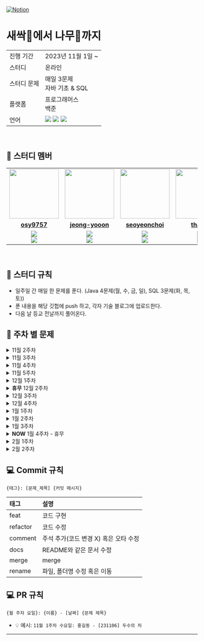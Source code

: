 <a href="https://www.notion.so/37f5872820e44ed08c4b1f3d3c8d6f28?v=6f6dded3f04c472ab8d88d4c81dcfd0f">
<img src="https://img.shields.io/badge/Notion-%23000000.svg?style=for-the-flat&amp;logo=notion&amp;logoColor=white" alt="Notion">
</a>

# 새싹🌱에서 나무🌲까지

<table>
  <tr>
    <td>진행 기간</td>
    <td>2023년 11월 1일 ~ </td>
  </tr>
  <tr>
    <td>스터디</td>
    <td>온라인</td>
  </tr>
  <tr>
    <td>스터디 문제</td>
    <td> 매일 3문제 <br/>자바 기초 & SQL</td> 
  </tr>
  <tr>
    <td>플랫폼</td>
    <td>프로그래머스<br/>백준</td>
  </tr>
  <tr>
    <td>언어</td>
    <td><img src="https://img.shields.io/badge/java-%23ED8B00.svg?style=for-the-badge&logo=openjdk&logoColor=white">
        <img src="https://img.shields.io/badge/python-3776AB?style=for-the-badge&logo=python&logoColor=white"> 
        <img src="https://img.shields.io/badge/mysql-%2300f.svg?style=for-the-badge&logo=mysql&logoColor=white">
    </td>
  </tr>
</table>

<br/>

## 🤖 스터디 멤버

<table>
 <tr>
    <td align="center"><a href="https://github.com/osy9757"><img src="https://avatars.githubusercontent.com/osy9757" width="130px;" alt=""></a></td>
    <td align="center"><a href="https://github.com/jeong-yooon"><img src="https://avatars.githubusercontent.com/jeong-yooon" width="130px;" alt=""></a></td>
    <td align="center"><a href="https://github.com/seoyeonchoi"><img src="https://avatars.githubusercontent.com/seoyeonchoi" width="130px;" alt=""></a></td>
    <td align="center"><a href="https://github.com/thals0"><img src="https://avatars.githubusercontent.com/thals0" width="130px;" alt=""></a></td>
   <td align="center"><a href="https://github.com/LSMJJAng"><img src="https://avatars.githubusercontent.com/LSMJJAng" width="130px;" alt=""></a></td>
  </tr>
  <tr>
    <td align="center"><a href="https://github.com/osy9757"><b>osy9757</b></a></td>
    <td align="center"><a href="https://github.com/jeong-yooon"><b>jeong-yooon</b></a></td>
    <td align="center"><a href="https://github.com/seoyeonchoi"><b>seoyeonchoi</b></a></td>
    <td align="center"><a href="https://github.com/thals0"><b>thals0</b></a></td>
    <td align="center"><a href="https://github.com/LSMJJAng"><b>LSMJJAng</b></a></td>
  </tr>
  <tr> 
    <td align="center"><img src="https://img.shields.io/badge/java-%23ED8B00.svg?style=for-the-badge&logo=openjdk&logoColor=white"><br/><img src="https://img.shields.io/badge/mysql-%2300f.svg?style=for-the-badge&logo=mysql&logoColor=white"></td>
    <td align="center"><img src="https://img.shields.io/badge/java-%23ED8B00.svg?style=for-the-badge&logo=openjdk&logoColor=white"><br/><img src="https://img.shields.io/badge/mysql-%2300f.svg?style=for-the-badge&logo=mysql&logoColor=white"></td>
    <td align="center"><img src="https://img.shields.io/badge/java-%23ED8B00.svg?style=for-the-badge&logo=openjdk&logoColor=white"><br/><img src="https://img.shields.io/badge/mysql-%2300f.svg?style=for-the-badge&logo=mysql&logoColor=white"></td>    
    <td align="center"><img src="https://img.shields.io/badge/java-%23ED8B00.svg?style=for-the-badge&logo=openjdk&logoColor=white"><br/><img src="https://img.shields.io/badge/mysql-%2300f.svg?style=for-the-badge&logo=mysql&logoColor=white"></td> 
    <td align="center"><img src="https://img.shields.io/badge/python-3776AB?style=for-the-badge&logo=python&logoColor=white"><br/><img src="https://img.shields.io/badge/mysql-%2300f.svg?style=for-the-badge&logo=mysql&logoColor=white"></td> 
  </tr> 
</table>

<br/>

## 📌 스터디 규칙
- 일주일 간 매일 한 문제를 푼다. (Java 4문제(월, 수, 금, 일), SQL 3문제(화, 목, 토))
- 푼 내용을 해당 깃헙에 push 하고, 각자 기술 블로그에 업로드한다.
- 다음 날 등교 전날까지 풀어온다.

## 📝 주차 별 문제

<details>
  <summary> 11월 2주차 </summary>
  <br>
  <table>
  <tr>
    <td> 11월 2주차(2023.11.06. ~ 2023. 11. 12)</td>
    <td>문제</td>
  </tr>
  <tr>
    <td> 월(JAVA) </td>
    <td> <a href = "https://school.programmers.co.kr/learn/courses/30/lessons/120803" target="_blank"> 두수의 차</a> </td>
  </tr>
  <tr>
    <td> 화(SQL) </td>
    <td> <a href = "https://school.programmers.co.kr/learn/courses/30/lessons/131528" target="_blank"> 나이정보가 없는 회원 수 구하기</a>  </td>
  </tr>
  <tr>
    <td> 수(JAVA) </td>
    <td> <a href = "https://school.programmers.co.kr/learn/courses/30/lessons/120804" target="_blank"> 두수의 곱</a> <br>
        <a href = "https://school.programmers.co.kr/learn/courses/30/lessons/120807" target="_blank"> 숫자 비교하기</a>
    </td>
  </tr>
  <tr>
    <td> 목(SQL) </td>
    <td> <a href="https://school.programmers.co.kr/learn/courses/30/lessons/59036" target="_blank"> 아픈 동물 찾기</a> </td>
  </tr>
  <tr>
    <td> 금(JAVA) </td>
    <td> <a href="https://school.programmers.co.kr/learn/courses/30/lessons/120810" target="_blank"> 나머지 구하기 </a> <br>
        <a href="https://school.programmers.co.kr/learn/courses/30/lessons/120820" target="_blank"> 나이 출력 </a>
    </td>
  </tr>
  <tr>
    <td> 토(SQL) </td>
    <td> <a href = "https://school.programmers.co.kr/learn/courses/30/lessons/59037" target="_blank"> 어린 동물 찾기 </a> </td>
  </tr>
  <tr>
    <td> 일(JAVA) </td>
    <td> <a href = "https://school.programmers.co.kr/learn/courses/30/lessons/120805" target="_blank"> 몫 구하기</a> <br>
        <a href = "https://school.programmers.co.kr/learn/courses/30/lessons/120802" target="_blank"> 두 수의 합 </a>
    </td>
  </tr>
  </table>
</details>

<details>
  <summary> 11월 3주차</summary>
  <br>
  <table>
    <tr>
      <td> 11월 3주차(2023.11.13. ~ 2023. 11. 19)</td>
      <td>문제</td>
    </tr>
    <tr>
      <td> 월(JAVA) </td>
      <td> <a href = "https://school.programmers.co.kr/learn/courses/30/lessons/120806" target="_blank"> 두수의 나눗셈</a> <br>
            <a href = "https://school.programmers.co.kr/learn/courses/30/lessons/120829" target="_blank"> 각도기 </a> <br>
           <a href = "https://school.programmers.co.kr/learn/courses/30/lessons/120831" target="_blank"> 짝수의 합 </a> 
      </td>
    </tr>
    <tr>
      <td> 화(SQL) </td>
      <td> <a href = "https://school.programmers.co.kr/learn/courses/30/lessons/59406" target="_blank"> 동물 수 구하기</a> <br>
            <a href = "https://school.programmers.co.kr/learn/courses/30/lessons/59405" target="_blank"> 상위 n개 레코드 </a>
      </td>
    </tr>
    <tr>
      <td> 수(JAVA) </td>
      <td> <a href = "https://school.programmers.co.kr/learn/courses/30/lessons/120817" target="_blank"> 배열의 평균값 </a> <br>
          <a href = "https://school.programmers.co.kr/learn/courses/30/lessons/120830" target="_blank"> 양꼬치 </a> <br>
          <a href = "https://school.programmers.co.kr/learn/courses/30/lessons/120898" target="_blank"> 편지 </a>
      </td>
    </tr>
    <tr>
      <td> 목(SQL) </td>
      <td> <a href = "https://school.programmers.co.kr/learn/courses/30/lessons/59038" target="_blank"> 최솟값 구하기</a> <br>
            <a href = "https://school.programmers.co.kr/learn/courses/30/lessons/59408" target="_blank"> 중복 제거하기 </a> 
      </td>
    </tr>
    <tr>
      <td> 금(JAVA) </td>
      <td> <a href="https://school.programmers.co.kr/learn/courses/30/lessons/120814" target="_blank"> 피자 나눠먹기 </a> <br>
          <a href="https://school.programmers.co.kr/learn/courses/30/lessons/120889" target="_blank"> 삼각형의 완성조건(1) </a> <br>
          <a href="https://school.programmers.co.kr/learn/courses/30/lessons/120811" target="_blank"> 중앙값 구하기 </a>
      </td>
    </tr>
    <tr>
      <td> 토(SQL) </td>
      <td> <a href = "https://school.programmers.co.kr/learn/courses/30/lessons/59407" target="_blank"> 이름이 있는 동물의 아이디 </a> <br>
          <a href="https://school.programmers.co.kr/learn/courses/30/lessons/59041" target="_blank"> 동명 동물 수 찾기</a>
      </td>
    </tr>
    <tr>
      <td> 일(JAVA) </td>
      <td> <a href = "https://school.programmers.co.kr/learn/courses/30/lessons/120819" target="_blank"> 아이스 아메리카노 </a> <br>
          <a href = "https://school.programmers.co.kr/learn/courses/30/lessons/120816" target="_blank"> 피자 나눠먹기(3) </a> <br>
          <a href = "https://school.programmers.co.kr/learn/courses/30/lessons/120826" target="_blank"> 특정 문자 제거하기 </a>
      </td>
    </tr>
  
  </table>
</details>

<details>
  <summary> 11월 4주차</summary>
  <br>
  <table>
    <tr>
      <td> 11월 4주차(2023.11.20. ~ 2023. 11. 24. )</td>
      <td>문제</td>
    </tr>
    <tr>
      <td> 월(JAVA) </td>
      <td> <a href = "https://school.programmers.co.kr/learn/courses/30/lessons/120847" target="_blank"> 최댓값 만들기 (1)</a> <br>
            <a href = "https://school.programmers.co.kr/learn/courses/30/lessons/120908" target="_blank"> 문자열안에 문자열 </a> <br>
           <a href = "https://school.programmers.co.kr/learn/courses/30/lessons/120903" target="_blank"> 배열의 유사도 </a> 
      </td>
    </tr>
    <tr>
      <td> 화(SQL) </td>
      <td> <a href = "https://school.programmers.co.kr/learn/courses/30/lessons/164673" target="_blank"> 조건에 부합하는 중고거래 댓글 조회하기</a> <br>
            <a href = "https://school.programmers.co.kr/learn/courses/30/lessons/157342" target="_blank"> 자동차 평균 대여 기간 구하기 </a> <br>
        <a href = "https://school.programmers.co.kr/learn/courses/30/lessons/59404" target="_blank"> 여러 기준으로 정렬하기 </a> 
      </td>
    </tr>
    <tr>
      <td> 수(JAVA) </td>
      <td> <a href = "https://school.programmers.co.kr/learn/courses/30/lessons/120583" target="_blank"> 중복된 숫자 개수</a> <br>
          <a href = "https://school.programmers.co.kr/learn/courses/30/lessons/120818" target="_blank"> 옷가게 할인 받기 </a> <br>
          <a href = "https://school.programmers.co.kr/learn/courses/30/lessons/120821" target="_blank"> 배열 뒤집기 </a>
      </td>
    </tr>
    <tr>
      <td> 목(SQL) </td>
      <td> <a href = "https://school.programmers.co.kr/learn/courses/30/lessons/151136" target="_blank"> 평균 일일 대여 요금 구하기</a> <br>
            <a href = "https://school.programmers.co.kr/learn/courses/30/lessons/144854" target="_blank"> 조건에 맞는 도서와 저자 리스트 출력하기</a> <br>
            <a href = "https://school.programmers.co.kr/learn/courses/30/lessons/59035" target="_blank"> 역순 정렬하기</a> 
      </td>
    </tr>
    <tr>
      <td> 금(JAVA) </td>
      <td> <a href="https://school.programmers.co.kr/learn/courses/30/lessons/120585" target="_blank"> 머쓱이보다 키 큰 사람 </a> <br>
          <a href="https://school.programmers.co.kr/learn/courses/30/lessons/120906" target="_blank"> 자릿수 더하기 </a> <br>
          <a href="https://school.programmers.co.kr/learn/courses/30/lessons/120822" target="_blank"> 문자열 뒤집기 </a>
      </td>
    </tr>
    <tr>
      <td> 토(SQL) </td>
      <td> <a href = "https://school.programmers.co.kr/learn/courses/30/lessons/133024" target="_blank"> 인기있는 아이스크림 </a> <br>
          <a href="https://school.programmers.co.kr/learn/courses/30/lessons/151137" target="_blank"> 자동차 종류 별 특정 옵션이 포함된 자동차 수 구하기</a> <br>
          <a href="https://school.programmers.co.kr/learn/courses/30/lessons/59403" target="_blank"> 동물의 아이디와 이름</a>
      </td>
    </tr>
    <tr>
      <td> 일(JAVA) </td>
      <td> <a href = "https://school.programmers.co.kr/learn/courses/30/lessons/120809" target="_blank"> 배열 두 배 만들기 </a> <br>
          <a href = "https://school.programmers.co.kr/learn/courses/30/lessons/120836" target="_blank"> 순서쌍의 개수 </a> <br>
          <a href = "https://school.programmers.co.kr/learn/courses/30/lessons/120833" target="_blank"> 배열 자르기 </a>
      </td>
    </tr>
  
  </table>
</details>

<details>
  <summary> 11월 5주차</summary>
  <br>
  <table>
    <tr>
      <td> 11월 5주차(2023.11.27. ~ 2023. 12. 03. )</td>
      <td>문제</td>
    </tr>
    <tr>
      <td> 월(JAVA) </td>
      <td> <a href = "https://school.programmers.co.kr/learn/courses/30/lessons/120824?language=java" target="_blank"> 짝수 홀수 개수</a> <br>
            <a href = "https://school.programmers.co.kr/learn/courses/30/lessons/181848" target="_blank"> 문자열을 정수로 변환하기 </a> <br>
           <a href = "https://school.programmers.co.kr/learn/courses/30/lessons/120854" target="_blank"> 배열 원소의 길이 </a> 
      </td>
    </tr>
    <tr>
      <td> 화(SQL) </td>
      <td> <a href = "https://school.programmers.co.kr/learn/courses/30/lessons/131528" target="_blank"> 나이 정보가 없는 회원 수 구하기</a> <br>
            <a href = "https://school.programmers.co.kr/learn/courses/30/lessons/131697" target="_blank"> 가장 비싼 상품 구하기 </a>
      </td>     
    </tr>
    <tr>
      <td> 수(JAVA) </td>
      <td> <a href = "https://school.programmers.co.kr/learn/courses/30/lessons/120849" target="_blank"> 모음 제거</a> <br>
          <a href = "https://school.programmers.co.kr/learn/courses/30/lessons/181876" target="_blank"> 소문자로 바꾸기 </a> <br>
          <a href = "https://school.programmers.co.kr/learn/courses/30/lessons/120813" target="_blank"> 짝수는 싫어요 </a>
      </td>
    </tr>
    <tr>
      <td> 목(SQL) </td>
      <td> <a href = "https://school.programmers.co.kr/learn/courses/30/lessons/131114" target="_blank"> 경기도에 위치한 식품창고 목록 출력하기</a> <br>
            <a href = "https://school.programmers.co.kr/learn/courses/30/lessons/131112" target="_blank"> 강원도에 위치한 생산공장 목록 출력하기</a> 
      </td>
         </tr>
    <tr>
      <td> 금(JAVA) </td>
      <td> <a href="https://school.programmers.co.kr/learn/courses/30/lessons/181854" target="_blank"> 배열의 길이에 따라 다른 연산하기 </a> <br>
          <a href="https://school.programmers.co.kr/learn/courses/30/lessons/120851" target="_blank"> 숨어있는 숫자의 덧셈 (1) </a> <br>
          <a href="https://school.programmers.co.kr/learn/courses/30/lessons/181840" target="_blank"> 정수 찾기 </a>
      </td>
    </tr>
    <tr>
      <td> 토(SQL) </td>
      <td> <a href = "https://school.programmers.co.kr/learn/courses/30/lessons/132203" target="_blank"> 흉부외과 또는 일반외과 의사 목록 출력하기 </a> <br>
          <a href="https://school.programmers.co.kr/learn/courses/30/lessons/59039" target="_blank"> 이름이 없는 동물의 아이디</a> 
      </td>
    </tr>
    <tr>
      <td> 일(JAVA) </td>
      <td> <a href = "https://school.programmers.co.kr/learn/courses/30/lessons/120825" target="_blank"> 문자 반복 출력하기 </a> <br>
          <a href = "https://school.programmers.co.kr/learn/courses/30/lessons/120841" target="_blank"> 점의 위치 구하기 </a> <br>
          <a href = "https://school.programmers.co.kr/learn/courses/30/lessons/120909" target="_blank"> 제곱수 판별하기 </a>
      </td>
    </tr>
  
  </table>
</details>

<details>
  <summary> 12월 1주차</summary>
  <br>
  <table>
    <tr>
      <td> 12월 1주차(2023.12.04. ~ 2023. 12. 10. )</td>
      <td>문제</td>
    </tr>
    <tr>
      <td> 월(JAVA) </td>
      <td> <a href = "https://school.programmers.co.kr/learn/courses/30/lessons/181873l" target="_blank"> 특정한 문자를 대문자로 바꾸기</a> <br>
            <a href = "https://school.programmers.co.kr/learn/courses/30/lessons/181946" target="_blank"> 문자열 붙여서 출력하기 </a> <br>
      </td>
    </tr>
    <tr>
      <td> 화(SQL) </td>
       <td> <a href = "https://school.programmers.co.kr/learn/courses/30/lessons/59047" target="_blank"> 이름에 el이 들어가는 동물 찾기</a> <br>
            <a href = "https://school.programmers.co.kr/learn/courses/30/lessons/59410" target="_blank"> NULL 처리하기 </a>
      </td>
    </tr>
    <tr>
      <td> 수(JAVA) </td>
      <td> <a href = "https://school.programmers.co.kr/learn/courses/30/lessons/120910" target="_blank"> 세균 증식</a> <br>
          <a href = "https://school.programmers.co.kr/learn/courses/30/lessons/181940" target="_blank"> 문자열 곱하기 </a> <br>
      </td>
    </tr>
    <tr>
      <td> 목(SQL) </td>
       <td> <a href = "https://school.programmers.co.kr/learn/courses/30/lessons/59414" target="_blank"> DATETIME에서 DATE로 형 변환</a> <br>
            <a href = "https://school.programmers.co.kr/learn/courses/30/lessons/131115" target="_blank"> 가격이 제일 비싼 식품의 정보 출력하기</a> 
      </td>
    </tr>
    <tr>
      <td> 금(JAVA) </td>
      <td> <a href="https://school.programmers.co.kr/learn/courses/30/lessons/181935" target="_blank"> 홀짝에 따라 다른 값 반환하기 </a> <br>
          <a href="https://school.programmers.co.kr/learn/courses/30/lessons/181937" target="_blank"> n의 배수 </a> <br>
      </td>
    </tr>
    <tr>
      <td> 토(SQL) </td>
      <td> <a href = "https://school.programmers.co.kr/learn/courses/30/lessons/131535" target="_blank"> 조건에 맞는 회원수 구하기 </a> <br>
          <a href="https://school.programmers.co.kr/learn/courses/30/lessons/59409" target="_blank"> 중성화 여부 파악하기</a>   
      </td>
    </tr>
    <tr>
      <td> 일(JAVA) </td>
      <td> <a href = "https://school.programmers.co.kr/learn/courses/30/lessons/181850" target="_blank"> 정수 부분 </a> <br>
          <a href = "https://school.programmers.co.kr/learn/courses/30/lessons/181879" target="_blank"> 길이에 따른 연산 </a> <br>
      </td>
    </tr>
  
  </table>
</details>
<details>
  <summary> <b>휴무</b> 12월 2주차</summary>
</details>

<details>
  <summary>12월 3주차</summary>
  <br>
  <table>
    <tr>
      <td> 12월 3주차(2023.12.18. ~ 2023. 12. 24. )</td>
      <td>문제</td>
    </tr>
    <tr>
      <td> 월(JAVA) </td>
      <td> <a href = "https://school.programmers.co.kr/learn/courses/30/lessons/181933" target="_blank"> flag에 따라 다른 값 반환하기</a> <br>
            <a href = "https://school.programmers.co.kr/learn/courses/30/lessons/181936" target="_blank"> 공배수 </a> <br>
      </td>
    </tr>
    <tr>
      <td> 화(SQL) </td>
       <td> <a href = "https://school.programmers.co.kr/learn/courses/30/lessons/132201" target="_blank"> 12세 이하인 여자 환자 목록 출력하기</a> <br>
            <a href = "https://school.programmers.co.kr/learn/courses/30/lessons/144853" target="_blank"> 조건에 맞는 도서 리스트 출력하기 </a>
      </td>
    </tr>
    <tr>
      <td> 수(JAVA) </td>
      <td> <a href = "https://school.programmers.co.kr/learn/courses/30/lessons/181944" target="_blank"> 홀짝 구분하기</a> <br>
          <a href = "https://school.programmers.co.kr/learn/courses/30/lessons/181939" target="_blank"> 더 크게 합치기 </a> <br>
      </td>
    </tr>
    <tr>
      <td> 목(SQL) </td>
       <td> <a href = "https://school.programmers.co.kr/learn/courses/30/lessons/59034" target="_blank"> 모든 레코드 조회하기</a> <br>
            <a href = "https://school.programmers.co.kr/learn/courses/30/lessons/133025" target="_blank"> 과일로 만든 아이스크림 고르기</a> 
      </td>
    </tr>
    <tr>
      <td> 금(JAVA) </td>
      <td> <a href="https://school.programmers.co.kr/learn/courses/30/lessons/181889" target="_blank"> n 번째 원소까지 </a> <br>
          <a href="https://school.programmers.co.kr/learn/courses/30/lessons/181927" target="_blank"> 마지막 두 원소 </a> <br>
      </td>
    </tr>
    <tr>
      <td> 토(SQL) </td>
      <td> <a href = "https://school.programmers.co.kr/learn/courses/30/lessons/131535" target="_blank"> 조건에 맞는 회원수 구하기 </a> <br>
          <a href="https://school.programmers.co.kr/learn/courses/30/lessons/59409" target="_blank"> 중성화 여부 파악하기</a> 
      </td>
    </tr>
    <tr>
      <td> 일(JAVA) </td>
      <td> <a href = "https://school.programmers.co.kr/learn/courses/30/lessons/59415" target="_blank"> 최댓값 구하기 </a> <br>
          <a href = "https://school.programmers.co.kr/learn/courses/30/lessons/157343" target="_blank"> 특정 옵션이 포함된 자동차 리스트 구하기 </a> <br>
      </td>
    </tr>
  
  </table>
</details>

<details>
  <summary> 12월 4주차</summary>
  <br>
  <table>
    <tr>
      <td> 12월 3주차(2023.12.25. ~ 2023. 12. 31. )</td>
      <td>문제</td>
    </tr>
    <tr>
      <td> 월(JAVA) </td>
      <td> <a href = "https://school.programmers.co.kr/learn/courses/30/lessons/181888" target="_blank"> n개 간격의 원소들</a> <br>
            <a href = "https://school.programmers.co.kr/learn/courses/30/lessons/181843" target="_blank"> 부분 문자열인지 확인하기 </a> <br>
      </td>
    </tr>
    <tr>
      <td> 화(SQL) </td>
       <td> <a href = "https://school.programmers.co.kr/learn/courses/30/lessons/131529" target="_blank"> 카테고리 별 상품 개수 구하기</a> <br>
            <a href = "https://school.programmers.co.kr/learn/courses/30/lessons/59040" target="_blank"> 고양이와 개는 몇 마리 있을까 </a>
      </td>
    </tr>
    <tr>
      <td> 수(JAVA) </td>
      <td> <a href = "https://school.programmers.co.kr/learn/courses/30/lessons/181907" target="_blank"> 문자열의 앞의 n글자</a> <br>
          <a href = "https://school.programmers.co.kr/learn/courses/30/lessons/181845" target="_blank"> 문자열로 변환 </a> <br>
      </td>
    </tr>
    <tr>
      <td> 목(SQL) </td>
       <td> <a href = "https://school.programmers.co.kr/learn/courses/30/lessons/132202" target="_blank"> 진료과별 총 예약 횟수 출력하기</a> <br>
            <a href = "https://school.programmers.co.kr/learn/courses/30/lessons/59412" target="_blank"> 입양 시각 구하기(1)</a> 
      </td>
    </tr>
    <tr>
      <td> 금(JAVA) </td>
      <td> <a href="https://school.programmers.co.kr/learn/courses/30/lessons/181928" target="_blank"> 이어 붙인 수 </a> <br>
          <a href="https://school.programmers.co.kr/learn/courses/30/lessons/181877" target="_blank"> 대문자로 바꾸기 </a> <br>
      </td>
    </tr>
    <tr>
      <td> 토(SQL) </td>
      <td> <a href = "https://school.programmers.co.kr/learn/courses/30/lessons/131533" target="_blank"> 상품 별 오프라인 매출 구하기 </a> <br>
          <a href="https://school.programmers.co.kr/learn/courses/30/lessons/133026" target="_blank"> 성분으로 구분한 아이스크림 총 주문량</a> 
      </td>
    </tr>
    <tr>
      <td> 일(JAVA) </td>
      <td> <a href = "https://school.programmers.co.kr/learn/courses/30/lessons/181892" target="_blank"> n 번째 원소부터 </a> <br>
          <a href = "https://school.programmers.co.kr/learn/courses/30/lessons/181841" target="_blank"> 꼬리 문자열 </a> <br>
      </td>
    </tr>

  </table>
</details>

<details>
  <summary> 1월 1주차</summary>
  <br>
  <table>
      <td>🎄 새해복 많이 받아~ 🎄</td>
    <tr>
      <td> 1월 1주차(2024.1.1. ~ 2024. 1. 7. )</td>
      <td>문제</td>
    </tr>
    <tr>
      <td> 월(JAVA) </td>
      <td> <a href = "https://school.programmers.co.kr/learn/courses/30/lessons/120905" target="_blank"> n의 배수 고르기</a> <br>
            <a href = "https://school.programmers.co.kr/learn/courses/30/lessons/120893" target="_blank"> 대문자와 소문자 </a> <br>
      </td>
    </tr>
    <tr>
      <td> 화(SQL) </td>
       <td> <a href = "https://school.programmers.co.kr/learn/courses/30/lessons/144855" target="_blank"> 카테고리 별 도서 판매량 집계하기</a> <br>
            <a href = "https://school.programmers.co.kr/learn/courses/30/lessons/59044" target="_blank"> 오랜 기간 보호한 동물(1) </a>
      </td>
    </tr>
    <tr>
      <td> 수(JAVA) </td>
      <td> <a href = "https://school.programmers.co.kr/learn/courses/30/lessons/120839" target="_blank"> 가위 바위 보</a> <br>
          <a href = "https://school.programmers.co.kr/learn/courses/30/lessons/120837" target="_blank"> 개미 군단 </a> <br>
      </td>
    </tr>
    <tr>
      <td> 목(SQL) </td>
       <td> <a href = "https://school.programmers.co.kr/learn/courses/30/lessons/151138" target="_blank"> 자동차 대여 기록에서 장기/단기 대여 구분하기</a> <br>
            <a href = "https://school.programmers.co.kr/learn/courses/30/lessons/59046" target="_blank"> 루시와 엘라 찾기</a> 
      </td>
    </tr>
    <tr>
      <td> 금(JAVA) </td>
      <td> <a href="https://school.programmers.co.kr/learn/courses/30/lessons/120892" target="_blank"> 암호 해독 </a> <br>
          <a href="https://school.programmers.co.kr/learn/courses/30/lessons/120845" target="_blank"> 주사위의 개수 </a> <br>
      </td>
    </tr>
    <tr>
      <td> 토(SQL) </td>
      <td> <a href = "https://school.programmers.co.kr/learn/courses/30/lessons/131120" target="_blank"> 3월에 태어난 여성 회원 목록 출력하기 </a> <br>
          <a href="https://school.programmers.co.kr/learn/courses/30/lessons/131530" target="_blank"> 가격대 별 상품 개수 구하기</a> 
      </td>
    </tr>
    <tr>
      <td> 일(JAVA) </td>
      <td> <a href = "https://school.programmers.co.kr/learn/courses/30/lessons/120862" target="_blank"> 최댓값 만들기 (2)</a> <br>
          <a href = "https://school.programmers.co.kr/learn/courses/30/lessons/120899" target="_blank"> 가장 큰 수 찾기 </a> <br>
      </td>
    </tr>

  </table>
</details>

<details>
  <summary> 1월 2주차</summary>
  <br>
  <table>
    <tr>
      <td> 1월 2주차(2024.1.8. ~ 2024. 1. 14. )</td>
      <td>문제</td>
    </tr>
    <tr>
      <td> 월(JAVA) </td>
      <td> <a href = "https://school.programmers.co.kr/learn/courses/30/lessons/120815" target="_blank"> 피자 나눠 먹기 (2)</a> <br>
            <a href = "https://school.programmers.co.kr/learn/courses/30/lessons/120891" target="_blank"> 369 게임 </a> <br>
      </td>
    </tr>
    <tr>
      <td> 화(SQL) </td>
       <td> <a href = "https://school.programmers.co.kr/learn/courses/30/lessons/59411" target="_blank"> 오랜 기간 보호한 동물(2) </a> <br>
            <a href = "https://school.programmers.co.kr/learn/courses/30/lessons/164668" target="_blank"> 조건에 맞는 사용자와 총 거래금액 조회하기 </a>
      </td>
    </tr>
    <tr>
      <td> 수(JAVA) </td>
      <td> <a href = "https://school.programmers.co.kr/learn/courses/30/lessons/120895" target="_blank"> 인덱스 바꾸기</a> <br>
          <a href = "https://school.programmers.co.kr/learn/courses/30/lessons/120850" target="_blank"> 문자열 정렬하기 (1) </a> <br>
      </td>
    </tr>
    <tr>
      <td> 목(SQL) </td>
       <td> <a href = "https://school.programmers.co.kr/learn/courses/30/lessons/157341" target="_blank"> 대여 기록이 존재하는 자동차 리스트 구하기 </a> <br>
            <a href = "https://school.programmers.co.kr/learn/courses/30/lessons/131536" target="_blank"> 재구매가 일어난 상품과 회원 리스트 구하기 </a> 
      </td>
    </tr>
    <tr>
      <td> 금(JAVA) </td>
      <td> <a href="https://school.programmers.co.kr/learn/courses/30/lessons/120844" target="_blank"> 배열 회전시키기 </a> <br>
          <a href="https://school.programmers.co.kr/learn/courses/30/lessons/120897" target="_blank"> 약수 구하기 </a> <br>
      </td>
    </tr>
    <tr>
      <td> 토(SQL) </td>
      <td> <a href = "https://school.programmers.co.kr/learn/courses/30/lessons/164670" target="_blank"> 조건에 맞는 사용자 정보 조회하기 </a> <br>
          <a href="https://school.programmers.co.kr/learn/courses/30/lessons/157340" target="_blank"> 자동차 대여 기록에서 대여중 / 대여 가능 여부 구분하기 </a> 
      </td>
    </tr>
    <tr>
      <td> 일(JAVA) </td>
      <td> <a href = "https://school.programmers.co.kr/learn/courses/30/lessons/120834" target="_blank"> 외계행성의 나이 </a> <br>
          <a href = "https://school.programmers.co.kr/learn/courses/30/lessons/120904" target="_blank"> 숫자 찾기 </a> <br>
      </td>
    </tr>

  </table>
</details>

<details>
  <summary> 1월 3주차</summary>
  <br>
  <table>
    <tr>
      <td> 1월 3주차(2024.1.15. ~ 2024. 1. 21. )</td>
      <td>문제</td>
    </tr>
    <tr>
      <td> 월(JAVA) </td>
      <td> <a href = "https://school.programmers.co.kr/learn/courses/30/lessons/120911" target="_blank"> 문자열 정렬하기 (2)</a> <br>
            <a href = "https://school.programmers.co.kr/learn/courses/30/lessons/120888" target="_blank"> 중복된 문자 제거 </a> <br>
      </td>
    </tr>
    <tr>
      <td> 화(SQL) </td>
       <td> <a href = "https://school.programmers.co.kr/learn/courses/30/lessons/59045" target="_blank"> 보호소에서 중성화한 동물 </a> <br>
            <a href = "https://school.programmers.co.kr/learn/courses/30/lessons/132204" target="_blank"> 취소되지 않은 진료 예약 조회하기 </a>
      </td>
    </tr>
    <tr>
      <td> 수(JAVA) </td>
      <td> <a href = "https://school.programmers.co.kr/learn/courses/30/lessons/120842" target="_blank"> 2차원으로 만들기</a> <br>
          <a href = "https://school.programmers.co.kr/learn/courses/30/lessons/120886" target="_blank"> A로 B 만들기 </a> <br>
      </td>
    </tr>
    <tr>
      <td> 목(SQL) </td>
       <td> <a href = "https://school.programmers.co.kr/learn/courses/30/lessons/131532" target="_blank"> 년,월,성별 별 상품 구매 회원 수 구하기 </a> <br>
            <a href = "https://school.programmers.co.kr/learn/courses/30/lessons/131118" target="_blank"> 서울에 위치한 식당 목록 출력하기 </a> 
      </td>
    </tr>
    <tr>
      <td> 금(JAVA) </td>
      <td> <a href="https://school.programmers.co.kr/learn/courses/30/lessons/120848" target="_blank"> 팩토리얼 </a> <br>
          <a href="https://school.programmers.co.kr/learn/courses/30/lessons/120887" target="_blank"> K의 개수 </a> <br>
      </td>
    </tr>
    <tr>
      <td> 토(SQL) </td>
      <td> <a href = "https://school.programmers.co.kr/learn/courses/30/lessons/77487" target="_blank"> 헤비 유저가 소유한 장소 </a> <br>
          <a href="https://school.programmers.co.kr/learn/courses/30/lessons/62284" target="_blank"> 우유와 요거트가 담긴 장바구니 </a> 
      </td>
    </tr>
    <tr>
      <td> 일(JAVA) </td>
      <td> <a href = "https://school.programmers.co.kr/learn/courses/30/lessons/120838" target="_blank"> 모스부호 (1) </a> <br>
          <a href = "https://school.programmers.co.kr/learn/courses/30/lessons/120864" target="_blank"> 숨어있는 숫자의 덧셈 (2) </a> <br>
      </td>
    </tr>

  </table>
</details>

<details>
  <summary> <b>NOW</b> 1월 4주차 - 휴무 </summary>
</details>

<details>
  <summary> 2월 1주차</summary>
  <br>
  <table>
    <tr>
      <td> 2월 1주차(2024.1.29. ~ 2024. 2. 4. )</td>
      <td>문제</td>
    </tr>
    <tr>
      <td> 월(SQL) </td>
      <td>
        <a href = "https://school.programmers.co.kr/learn/courses/30/lessons/131117" target="_blank"> 5월 식품들의 총매출 조회하기 </a> <br>
        <a href = "https://school.programmers.co.kr/learn/courses/30/lessons/164671" target="_blank"> 조회수가 가장 많은 중고거래 게시판의 첨부파일 조회하기 </a> <br>
      </td>
    </tr>
    <tr>
      <td> 화(PYTHON) </td>
       <td> <a href = "https://www.acmicpc.net/problem/20500" target="_blank"> 20500. Ezreal 여눈부터 가네 ㅈㅈ </a> <br>
            <a href = "https://www.acmicpc.net/problem/1041" target="_blank"> 1041. 주사위 </a>
      </td>
    </tr>
    <tr>
      <td> 수(SQL) </td>
      <td>
        <a href = "https://school.programmers.co.kr/learn/courses/30/lessons/144856" target="_blank"> 저자 별 카테고리 별 매출액 집계하기 </a> <br>
        <a href = "https://school.programmers.co.kr/learn/courses/30/lessons/151139" target="_blank"> 대여 횟수가 많은 자동차들의 월별 대여 횟수 구하기 </a> <br>
      </td>
    </tr>
    <tr>
      <td> 목(PYTHON) </td>
       <td> <a href = "https://www.acmicpc.net/problem/1744" target="_blank"> 1744. 수 묶기 </a> <br>
            <a href = "https://www.acmicpc.net/problem/24551" target="_blank"> 24551. 일이 너무 많아… </a> 
      </td>
    </tr>
    <tr>
      <td> 금(SQL) </td>
      <td>
        <a href = "https://school.programmers.co.kr/learn/courses/30/lessons/133027" target="_blank"> 주문량이 많은 아이스크림들 조회하기 </a> <br>
        <a href = "https://school.programmers.co.kr/learn/courses/30/lessons/131537" target="_blank"> 오프라인/온라인 판매 데이터 통합하기 </a> <br>
      </td>
    </tr>
    <tr>
      <td> 토(PYTHON) </td>
      <td> <a href = "https://www.acmicpc.net/problem/9527" target="_blank"> 9527. 1의 개수 세기 </a> <br>
          <a href="https://www.acmicpc.net/problem/1983" target="_blank"> 1983. 숫자 박스 </a> 
      </td>
    </tr>
    <tr>
      <td> 일(SQL) </td>
      <td>
        <a href = "https://school.programmers.co.kr/learn/courses/30/lessons/59413" target="_blank"> 입양 시각 구하기(2) </a> <br>
        <a href = "https://school.programmers.co.kr/learn/courses/30/lessons/157339" target="_blank"> 특정 기간동안 대여 가능한 자동차들의 대여비용 구하기 </a> <br>
      </td>
    </tr>

  </table>
</details>

<details>
  <summary> 2월 2주차</summary>
  <br>
  <table>
    <tr>
      <td> 2월 2주차(2024.2.5. ~ 2024. 2. 11. )</td>
      <td>문제</td>
    </tr>
    <tr>
      <td> 월(SQL) </td>
      <td>
        <a href = "https://school.programmers.co.kr/learn/courses/30/lessons/131117" target="_blank"> 5월 식품들의 총매출 조회하기 </a> <br>
        <a href = "https://school.programmers.co.kr/learn/courses/30/lessons/164671" target="_blank"> 조회수가 가장 많은 중고거래 게시판의 첨부파일 조회하기 </a> <br>
      </td>
    </tr>
    <tr>
      <td> 화(PYTHON) </td>
       <td> <a href = "https://www.acmicpc.net/problem/20500" target="_blank"> 20500. Ezreal 여눈부터 가네 ㅈㅈ </a> <br>
            <a href = "https://www.acmicpc.net/problem/1041" target="_blank"> 1041. 주사위 </a>
      </td>
    </tr>
    <tr>
      <td> 수(SQL) </td>
      <td>
        <a href = "https://school.programmers.co.kr/learn/courses/30/lessons/144856" target="_blank"> 저자 별 카테고리 별 매출액 집계하기 </a> <br>
        <a href = "https://school.programmers.co.kr/learn/courses/30/lessons/151139" target="_blank"> 대여 횟수가 많은 자동차들의 월별 대여 횟수 구하기 </a> <br>
      </td>
    </tr>
    <tr>
      <td> 목(PYTHON) </td>
       <td> <a href = "https://www.acmicpc.net/problem/1744" target="_blank"> 1744. 수 묶기 </a> <br>
            <a href = "https://www.acmicpc.net/problem/24551" target="_blank"> 24551. 일이 너무 많아… </a> 
      </td>
    </tr>
    <tr>
      <td> 금(SQL) </td>
      <td>
        <a href = "https://school.programmers.co.kr/learn/courses/30/lessons/133027" target="_blank"> 주문량이 많은 아이스크림들 조회하기 </a> <br>
        <a href = "https://school.programmers.co.kr/learn/courses/30/lessons/131537" target="_blank"> 오프라인/온라인 판매 데이터 통합하기 </a> <br>
      </td>
    </tr>
    <tr>
      <td> 토(PYTHON) </td>
      <td> <a href = "https://www.acmicpc.net/problem/9527" target="_blank"> 9527. 1의 개수 세기 </a> <br>
          <a href="https://www.acmicpc.net/problem/1983" target="_blank"> 1983. 숫자 박스 </a> 
      </td>
    </tr>
    <tr>
      <td> 일(SQL) </td>
      <td>
        <a href = "https://school.programmers.co.kr/learn/courses/30/lessons/59413" target="_blank"> 입양 시각 구하기(2) </a> <br>
        <a href = "https://school.programmers.co.kr/learn/courses/30/lessons/157339" target="_blank"> 특정 기간동안 대여 가능한 자동차들의 대여비용 구하기 </a> <br>
      </td>
    </tr>

  </table>
</details>

## 💻 Commit 규칙

```
{태그}: [문제_제목] {커밋 메시지}
```

| 태그     | 설명                                  |
|:---------|:--------------------------------------|
| feat     | 코드 구현                             |
| refactor | 코드 수정                             |
| comment  | 주석 추가(코드 변경 X) 혹은 오타 수정 |
| docs     | README와 같은 문서 수정               |
| merge    | merge                                 |
| rename   | 파일, 폴더명 수정 혹은 이동           |

## 💻 PR 규칙
```
{월 주차 요일}: {이름} - [날짜] {문제 제목}
```
- 💡 예시: `11월 1주차 수요일: 홍길동 - [231106] 두수의 차`

---
